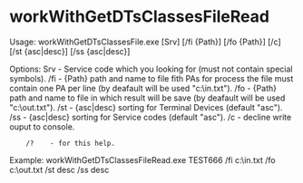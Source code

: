 # workWithGetDTsClassesFileRead

Usage:
        workWithGetDTsClassesFile.exe [Srv] [/fi {Path}] [/fo {Path}] [/c]
                                      [/st {asc|desc}] [/ss {asc|desc}]

Options:
        Srv  - Service code which you looking for
               (must not contain special symbols).
        /fi  - {Path} path and name to file fith PAs for process
               the file must contain one PA per line
               (by deafault will be used "c:\in.txt").
        /fo  - {Path} path and name to file in which result will be save
               (by deafault will be used "c:\out.txt").
        /st  - {asc|desc} sorting for Terminal Devices
               (default "asc").
        /ss  - {asc|desc} sorting for Service codes
               (default "asc").
        /c   - decline write ouput to console.

        /?    - for this help.

Example:
        workWithGetDTsClassesFileRead.exe TEST666 /fi c:\in.txt /fo c:\out.txt /st desc /ss desc
